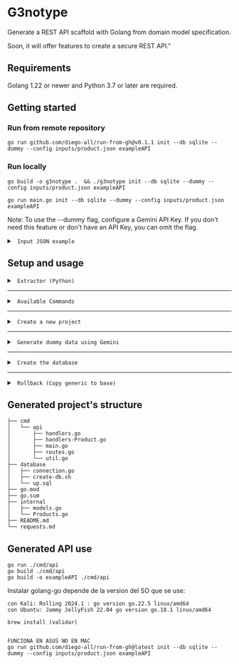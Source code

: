 # G3notype

Generate a REST API scaffold with Golang from domain model specification.

Soon, it will offer features to create a secure REST API."


## Requirements

Golang 1.22 or newer and Python 3.7 or later are required.


## Getting started

### Run from remote repository

    go run github.com/diego-all/run-from-gh@v0.1.1 init --db sqlite --dummy --config inputs/product.json exampleAPI

### Run locally

    go build -o g3notype .  && ./g3notype init --db sqlite --dummy --config inputs/product.json exampleAPI

    go run main.go init --db sqlite --dummy --config inputs/product.json exampleAPI

Note: To use the --dummy flag, configure a Gemini API Key. If you don't need this feature or don't have an API Key, you can omit the flag.

<details><summary><code> Input JSON example </code></summary>

###  (--config)

    [
        {
          "tipo": "Product",
          "atributos": {
            "name": {
              "tipoDato": "string"
            },
            "description": {
              "tipoDato": "string"
            },
            "price": {
              "tipoDato": "int"
            },
            "quantity": {
              "tipoDato": "int"
            }
          }
        }
    ]

</summary></details>

## Setup and usage

<details><summary><code> Extractor (Python) </code></summary>

## 

  Uso: python3 extractor/readMap.py <ruta_del_json>

</summary></details>

-----------------------------------------------------------
<details><summary><code> Available Commands   </code></summary>

##
Available commands

    go run github.com/diego-all/run-from-gh@latest init

    Available Commands:
      completion  Generate the autocompletion script for the specified shell
      help        Help about any command
      init        Inicializa un nuevo proyecto
      rollback    Restaura los archivos genéricos a partir de los archivos base

</summary></details>

-----------------------------------------------------------
<details><summary><code> Create a new project   </code></summary>

##
Options

    go run github.com/diego-all/run-from-gh@latest init -h

    Flags:
      -c, --config string   Ruta del archivo JSON de configuración
      -d, --db string       Tipo de base de datos (requerido)
      -u, --dummy           Generar Dummy data usando Gemini (Requiere API Key)
      -h, --help            help for init


</summary></details>

-----------------------------------------------------------

<details><summary><code> Generate dummy data using Gemini  </code></summary>

##
Generate Gemini API Key [Gemini](https://aistudio.google.com/app/apikey)

</summary></details>

-----------------------------------------------------------
<details><summary><code> Create the database </code></summary>

## 

    sh create-db.sh

</summary></details>

-----------------------------------------------------------
<details><summary><code> Rollback (Copy generic to base) </code></summary>

## 

    go run main.go rollback   (Reestablecer las Pre-Templates a su estado original)

</summary></details>
    

## Generated project's structure


    ├── cmd
    │   └── api
    │       ├── handlers.go
    │       ├── handlers-Product.go
    │       ├── main.go
    │       ├── routes.go
    │       └── util.go
    ├── database
    │   ├── connection.go
    │   ├── create-db.sh
    │   └── up.sql
    ├── go.mod
    ├── go.sum
    ├── internal
    │   ├── models.go
    │   └── Products.go
    ├── README.md
    └── requests.md

## Generated API use

    go run ./cmd/api
    go build ./cmd/api
    go build -o exampleAPI ./cmd/api


Instalar golang-go depende de la version del SO que se use:

    con Kali: Rolling 2024.1 : go version go.22.5 linux/amd64
    con Ubuntu: Jammy JellyFish 22.04 go version go.18.1 linux/amd64

    brew install (validar)


    FUNCIONA EN ASUS NO EN MAC
    go run github.com/diego-all/run-from-gh@latest init --db sqlite --dummy --config inputs/product.json exampleAPI